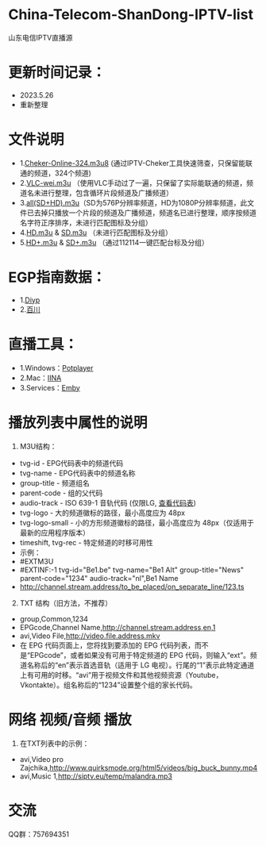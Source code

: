 # China-Telecom-ShanDong-IPTV-list
山东电信IPTV直播源

# 更新时间记录：
- 2023.5.26
- 重新整理

# 文件说明
- 1.[Cheker-Online-324.m3u8](./Cheker-Online-324.m3u8) (通过IPTV-Cheker工具快速筛查，只保留能联通的频道，324个频道)
- 2.[VLC-wei.m3u](./VLC-wei.m3u) （使用VLC手动过了一遍，只保留了实际能联通的频道，频道名未进行整理，包含循环片段频道及广播频道）
- 3.[all(SD+HD).m3u](./all(SD+HD).m3u)（SD为576P分辨率频道，HD为1080P分辨率频道，此文件已去掉只播放一个片段的频道及广播频道，频道名已进行整理，顺序按频道名字符正序排序，未进行匹配图标及分组）
- 4.[HD.m3u](./HD.m3u) & [SD.m3u](./SD.m3u) （未进行匹配图标及分组）
- 5.[HD+.m3u](./HD+.m3u) & [SD+.m3u](./SD+.m3u) （通过112114一键匹配台标及分组）

# EGP指南数据：
- 1.[Diyp](http://epg.51zmt.top:8000/)
- 2.[百川](https://epg.112114.eu.org/)

# 直播工具：
- 1.Windows：[Potplayer](http://potplayer.tv/)
- 2.Mac：[IINA](https://www.iina.io/)
- 3.Services：[Emby](https://emby.media/)

# 播放列表中属性的说明

1. M3U结构：
- tvg-id - EPG代码表中的频道代码
- tvg-name - EPG代码表中的频道名称
- group-title - 频道组名
- parent-code - 组的父代码
- audio-track - ISO 639-1 音轨代码 (仅限LG, [查看代码表](http://www.loc.gov/standards/iso639-2/php/code_list.php))
- tvg-logo - 大的频道徽标的路径，最小高度应为 48px
- tvg-logo-small - 小的方形频道徽标的路径，最小高度应为 48px（仅适用于最新的应用程序版本）
- timeshift, tvg-rec - 特定频道的时移可用性
- 示例：
- #EXTM3U
- #EXTINF:-1 tvg-id="Be1.be" tvg-name="Be1 Alt" group-title="News" parent-code="1234" audio-track="nl",Be1 Name
- http://channel.stream.address/to_be_placed/on_separate_line/123.ts

2. TXT 结构（旧方法，不推荐）
- group,Common,1234
- EPGcode,Channel Name,http://channel.stream.address,en,1
- avi,Video File,http://video.file.address.mkv
- 在 EPG 代码页面上，您将找到要添加的 EPG 代码列表，而不是“EPGcode”，或者如果没有可用于特定频道的 EPG 代码，则输入“ext”。频道名称后的“en”表示首选音轨（适用于 LG 电视）。行尾的“1”表示此特定通道上有可用的时移。“avi”用于视频文件和其他视频资源（Youtube，Vkontakte）。组名称后的“1234”设置整个组的家长代码。

# 网络 视频/音频 播放

1. 在TXT列表中的示例：
- avi,Video pro Zajchika,http://www.quirksmode.org/html5/videos/big_buck_bunny.mp4
- avi,Music 1,http://siptv.eu/temp/malandra.mp3

# 交流

QQ群：757694351